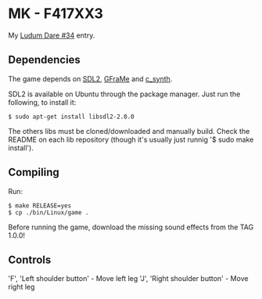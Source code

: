 # MK - F417XX3

My [Ludum Dare #34](http://ludumdare.com/compo/) entry.


## Dependencies

The game depends on [SDL2](https://www.libsdl.org/),
[GFraMe](https://github.com/SirGFM/GFraMe) and
[c_synth](https://github.com/SirGFM/c_synth).

SDL2 is available on Ubuntu through the package manager. Just run the following,
to install it:

```
$ sudo apt-get install libsdl2-2.0.0
```

The others libs must be cloned/downloaded and manually build. Check the README
on each lib repository (though it's usually just runnig '$ sudo make install').


## Compiling

Run:

```
$ make RELEASE=yes
$ cp ./bin/Linux/game .
```

Before running the game, download the missing sound effects from the TAG 1.0.0!


## Controls

'F', 'Left shoulder button' - Move left leg
'J', 'Right shoulder button' - Move right leg

